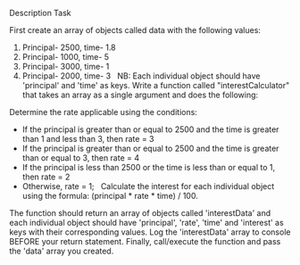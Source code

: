 Description
Task

First create an array of objects called data with the following values:
1. Principal- 2500, time- 1.8
2. Principal- 1000, time- 5
3. Principal- 3000, time- 1
4. Principal- 2000, time- 3
 
NB: Each individual object should have 'principal' and 'time' as keys.
Write a function called "interestCalculator" that takes an array as a single argument and does the following:

Determine the rate applicable using the conditions:
* If the principal is greater than or equal to 2500 and the time is greater than 1 and less than 3, then rate = 3
* If the principal is greater than or equal to 2500 and the time is greater than or equal to 3, then rate = 4
* If the principal is less than 2500 or the time is less than or equal to 1, then rate = 2
* Otherwise, rate = 1;
 
Calculate the interest for each individual object using the formula: (principal * rate * time) / 100. 

The function should return an array of objects called 'interestData' and each individual object should have 'principal', 'rate', 'time' and 'interest' as keys with their corresponding values.
Log the 'interestData' array to console BEFORE your return statement.
Finally, call/execute the function and pass the 'data' array you created.
